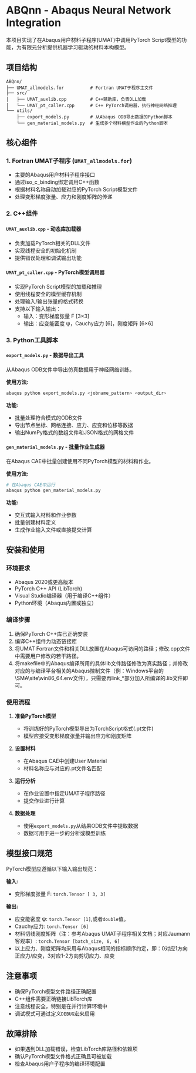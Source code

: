 # ABQnn - Abaqus Neural Network Integration

本项目实现了在Abaqus用户材料子程序(UMAT)中调用PyTorch Script模型的功能，为有限元分析提供机器学习驱动的材料本构模型。

## 项目结构

```
ABQnn/
├── UMAT_allmodels.for          # Fortran UMAT子程序主文件
├── src/
│   ├── UMAT_auxlib.cpp         # C++辅助库，负责DLL加载
│   └── UMAT_pt_caller.cpp      # C++ PyTorch调用器，执行神经网络推理
└── utils/
    ├── export_models.py        # 从Abaqus ODB导出数据的Python脚本
    └── gen_material_models.py  # 生成多个材料模型作业的Python脚本
```

## 核心组件

### 1. Fortran UMAT子程序 (`UMAT_allmodels.for`)
- 主要的Abaqus用户材料子程序接口
- 通过iso_c_binding绑定调用C++函数
- 根据材料名称自动加载对应的PyTorch Script模型文件
- 处理变形梯度张量、应力和刚度矩阵的传递

### 2. C++组件

#### `UMAT_auxlib.cpp` - 动态库加载器
- 负责加载PyTorch相关的DLL文件
- 实现线程安全的初始化机制
- 提供错误处理和调试输出功能

#### `UMAT_pt_caller.cpp` - PyTorch模型调用器
- 实现PyTorch Script模型的加载和推理
- 使用线程安全的模型缓存机制
- 处理输入/输出张量的格式转换
- 支持以下输入输出：
  - 输入：变形梯度张量 F [3×3]
  - 输出：应变能密度 ψ，Cauchy应力 [6]，刚度矩阵 [6×6]

### 3. Python工具脚本

#### `export_models.py` - 数据导出工具
从Abaqus ODB文件中导出仿真数据用于神经网络训练。

**使用方法:**
```bash
abaqus python export_models.py <jobname_pattern> <output_dir>
```

**功能:**
- 批量处理符合模式的ODB文件
- 导出节点坐标、网格连接、应力、应变和位移等数据
- 输出NumPy格式的数组文件和JSON格式的网格文件

#### `gen_material_models.py` - 批量作业生成器
在Abaqus CAE中批量创建使用不同PyTorch模型的材料和作业。

**使用方法:**
```bash
# 在Abaqus CAE中运行
abaqus python gen_material_models.py
```

**功能:**
- 交互式输入材料和作业参数
- 批量创建材料定义
- 生成作业输入文件或直接提交计算

## 安装和使用

### 环境要求
- Abaqus 2020或更高版本
- PyTorch C++ API (LibTorch)
- Visual Studio编译器（用于编译C++组件）
- Python环境（Abaqus内置或独立）

### 编译步骤
1. 确保PyTorch C++库已正确安装
2. 编译C++组件为动态链接库
3. 将UMAT Fortran文件和相关DLL放置在Abaqus可访问的路径；修改.cpp文件中需要用户修改的若干路径。
4. 将makefile中的Abaqus编译所用的具体lib文件路径修改为真实路径；并修改对应的与编译平台相关的Abaqus控制文件（例：Windows平台的\SMA\site\win86_64.env文件），只需要再link_*部分加入所编译的.lib文件即可。

### 使用流程

1. **准备PyTorch模型**
   - 将训练好的PyTorch模型导出为TorchScript格式(.pt文件)
   - 模型应接受变形梯度张量并输出应力和刚度矩阵

2. **设置材料**
   - 在Abaqus CAE中创建User Material
   - 材料名称应与对应的.pt文件名匹配

3. **运行分析**
   - 在作业设置中指定UMAT子程序路径
   - 提交作业进行计算

4. **数据处理**
   - 使用`export_models.py`从结果ODB文件中提取数据
   - 数据可用于进一步的分析或模型训练

## 模型接口规范

PyTorch模型应遵循以下输入输出规范：

**输入:**
- 变形梯度张量 F: `torch.Tensor [ 3, 3]`

**输出:**
- 应变能密度 ψ: `torch.Tensor [1]`,或者`double`值。
- Cauchy应力: `torch.Tensor [6]`
- 材料切线刚度矩阵（注：参考Abaqus UMAT子程序相关文档；对应Jaumann客观率）: `torch.Tensor [batch_size, 6, 6]`
- 以上应力、刚度矩阵均采用与Abaqus相同的指标顺序约定，即：0对应1方向正应力/应变，3对应1-2方向剪切应力、应变

## 注意事项

- 确保PyTorch模型文件路径正确配置
- C++组件需要正确链接LibTorch库
- 注意线程安全，特别是在并行计算环境中
- 调试模式可通过定义`DEBUG`宏来启用

## 故障排除

- 如果遇到DLL加载错误，检查LibTorch库路径和依赖项
- 确认PyTorch模型文件格式正确且可被加载
- 检查Abaqus用户子程序的编译环境配置
